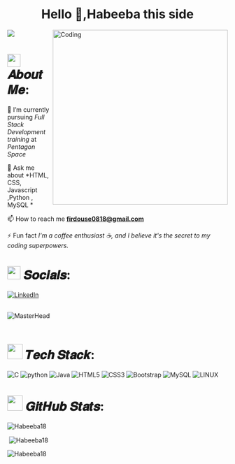 <h1 align="center">Hello 👋,Habeeba this side </h1>
<img align="right" alt="Coding" width="400" src="https://img.freepik.com/free-vector/programmer-working-with-cms_52683-23279.jpg?w=740&t=st=1696826366~exp=1696826966~hmac=6b49583270c7253b8912d49d452a9150d9f15b09d05a459e541c77cfda085c54">

[![](https://visitcount.itsvg.in/api?id=Habeeba18&label=Profile%20Views&color=6&icon=5&pretty=false)](https://visitcount.itsvg.in)
# <img src="https://media.giphy.com/media/hvRJCLFzcasrR4ia7z/giphy.gif" width="30px"> 𝑨𝒃𝒐𝒖𝒕 𝑴𝒆:

🌱 I’m currently pursuing *Full Stack Development training* at *Pentagon Space*

💬 Ask me about *HTML, CSS, Javascript ,Python , MySQL *

📫 How to reach me **firdouse0818@gmail.com**

⚡ Fun fact *I'm a coffee enthusiast ☕, and I believe it's the secret to my coding superpowers.*


# <img src="https://media.giphy.com/media/uwmNTx7NaDbJnXlKbx/giphy.gif" width="30px"> 𝑺𝒐𝒄𝒊𝒂𝒍𝒔:
[![LinkedIn](https://img.shields.io/badge/LinkedIn-%230077B5.svg?logo=linkedin&logoColor=white)](https://www.linkedin.com/in/habeeba-firdouse/)
<br /> <br />

![MasterHead](https://www.themoontechnologies.com/images/banner-bg.gif)
<br /> <br />

# <img src="https://media.giphy.com/media/mAZf4H4Pi0wwlj3ZAw/giphy.gif" width="35px"> 𝑻𝒆𝒄𝒉 𝑺𝒕𝒂𝒄𝒌:
![C](https://img.shields.io/badge/c-%23A8B9CC.svg?style=for-the-badge&logo=c&logoColor=white)
![python](https://img.shields.io/badge/python-%233776AB.svg?style=for-the-badge&logo=python&logoColor=white)
![Java](https://img.shields.io/badge/java-%23ED8B00.svg?style=for-the-badge&logo=java&logoColor=white)
![HTML5](https://img.shields.io/badge/html5-%23E34F26.svg?style=for-the-badge&logo=html5&logoColor=white) 
![CSS3](https://img.shields.io/badge/css3-%231572B6.svg?style=for-the-badge&logo=css3&logoColor=white)
![Bootstrap](https://img.shields.io/badge/bootstrap-%23563D7C.svg?style=for-the-badge&logo=bootstrap&logoColor=white)
![MySQL](https://img.shields.io/badge/mysql-%2300f.svg?style=for-the-badge&logo=mysql&logoColor=white)
![LINUX](https://img.shields.io/badge/Linux-FCC624?style=for-the-badge&logo=linux&logoColor=black)

# <img src="https://media.giphy.com/media/PmdWKodlTy9dKJccrJ/giphy.gif" width="35px"> 𝑮𝒊𝒕𝑯𝒖𝒃 𝑺𝒕𝒂𝒕𝒔:


<p><img align="center" src="https://github-readme-stats.vercel.app/api/top-langs?username=Habeeba18&show_icons=true&locale=en&layout=compact" alt="Habeeba18" /></p>

<p>&nbsp;<img align="center" src="https://github-readme-stats.vercel.app/api?username=Habeeba18&show_icons=true&locale=en" alt="Habeeba18" /></p>

<p><img align="center" src="https://github-readme-streak-stats.herokuapp.com/?user=Habeeba18&" alt="Habeeba18" /></p>
